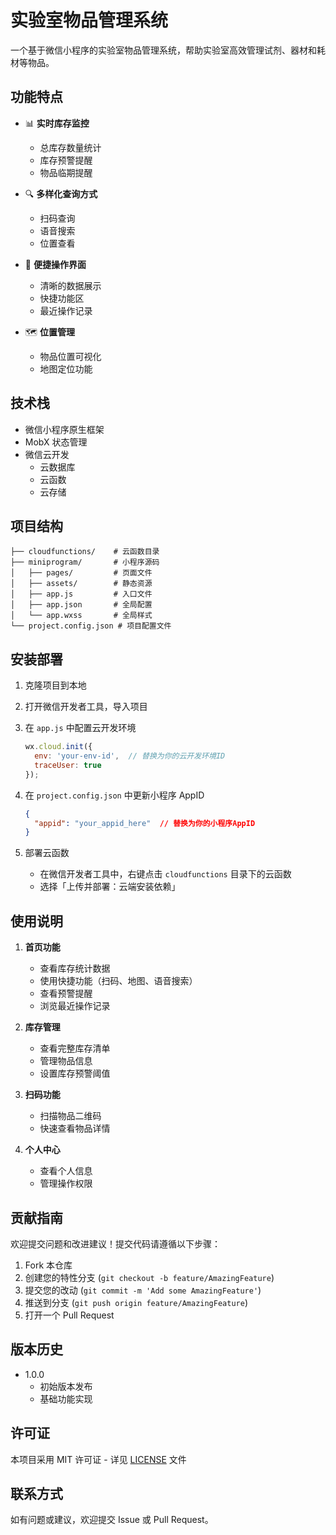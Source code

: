 # 实验室物品管理系统

一个基于微信小程序的实验室物品管理系统，帮助实验室高效管理试剂、器材和耗材等物品。

## 功能特点

- 📊 **实时库存监控**
  - 总库存数量统计
  - 库存预警提醒
  - 物品临期提醒

- 🔍 **多样化查询方式**
  - 扫码查询
  - 语音搜索
  - 位置查看

- 📱 **便捷操作界面**
  - 清晰的数据展示
  - 快捷功能区
  - 最近操作记录

- 🗺️ **位置管理**
  - 物品位置可视化
  - 地图定位功能

## 技术栈

- 微信小程序原生框架
- MobX 状态管理
- 微信云开发
  - 云数据库
  - 云函数
  - 云存储

## 项目结构

```
├── cloudfunctions/    # 云函数目录
├── miniprogram/       # 小程序源码
│   ├── pages/         # 页面文件
│   ├── assets/        # 静态资源
│   ├── app.js         # 入口文件
│   ├── app.json       # 全局配置
│   └── app.wxss       # 全局样式
└── project.config.json # 项目配置文件
```

## 安装部署

1. 克隆项目到本地

2. 打开微信开发者工具，导入项目

3. 在 `app.js` 中配置云开发环境
   ```javascript
   wx.cloud.init({
     env: 'your-env-id',  // 替换为你的云开发环境ID
     traceUser: true
   });
   ```

4. 在 `project.config.json` 中更新小程序 AppID
   ```json
   {
     "appid": "your_appid_here"  // 替换为你的小程序AppID
   }
   ```

5. 部署云函数
   - 在微信开发者工具中，右键点击 `cloudfunctions` 目录下的云函数
   - 选择「上传并部署：云端安装依赖」

## 使用说明

1. **首页功能**
   - 查看库存统计数据
   - 使用快捷功能（扫码、地图、语音搜索）
   - 查看预警提醒
   - 浏览最近操作记录

2. **库存管理**
   - 查看完整库存清单
   - 管理物品信息
   - 设置库存预警阈值

3. **扫码功能**
   - 扫描物品二维码
   - 快速查看物品详情

4. **个人中心**
   - 查看个人信息
   - 管理操作权限

## 贡献指南

欢迎提交问题和改进建议！提交代码请遵循以下步骤：

1. Fork 本仓库
2. 创建您的特性分支 (`git checkout -b feature/AmazingFeature`)
3. 提交您的改动 (`git commit -m 'Add some AmazingFeature'`)
4. 推送到分支 (`git push origin feature/AmazingFeature`)
5. 打开一个 Pull Request

## 版本历史

- 1.0.0
  - 初始版本发布
  - 基础功能实现

## 许可证

本项目采用 MIT 许可证 - 详见 [LICENSE](LICENSE) 文件

## 联系方式

如有问题或建议，欢迎提交 Issue 或 Pull Request。